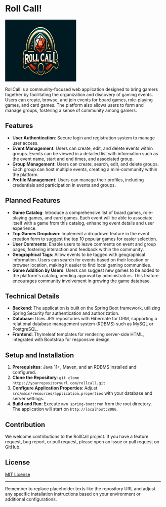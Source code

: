 # Roll Call!

<img src="src/main/resources/static/assets/logo.png" alt="alt text" width="230" height="200">

RollCall is a community-focused web application designed to bring gamers together by facilitating the organization and discovery of gaming events. Users can create, browse, and join events for board games, role-playing games, and card games. The platform also allows users to form and manage groups, fostering a sense of community among gamers.

## Features

- **User Authentication**: Secure login and registration system to manage user access.
- **Event Management**: Users can create, edit, and delete events within groups. Events can be viewed in a detailed list with information such as the event name, start and end times, and associated group.
- **Group Management**: Users can create, search, edit, and delete groups. Each group can host multiple events, creating a mini-community within the platform.
- **Profile Management**: Users can manage their profiles, including credentials and participation in events and groups.

## Planned Features

- **Game Catalog**: Introduce a comprehensive list of board games, role-playing games, and card games. Each event will be able to associate itself with a game from this catalog, enhancing event details and user experience.
- **Top Games Dropdown**: Implement a dropdown feature in the event creation form to suggest the top 10 popular games for easier selection.
- **User Comments**: Enable users to leave comments on event and group pages, fostering interaction and feedback within the community.
- **Geographical Tags**: Allow events to be tagged with geographical information. Users can search for events based on their location or browser location, making it easier to find local gaming communities.
- **Game Addition by Users**: Users can suggest new games to be added to the platform's catalog, pending approval by administrators. This feature encourages community involvement in growing the game database.

## Technical Details

- **Backend**: The application is built on the Spring Boot framework, utilizing Spring Security for authentication and authorization.
- **Database**: Uses JPA repositories with Hibernate for ORM, supporting a relational database management system (RDBMS) such as MySQL or PostgreSQL.
- **Frontend**: Thymeleaf templates for rendering server-side HTML, integrated with Bootstrap for responsive design.

## Setup and Installation

1. **Prerequisites**: Java 11+, Maven, and an RDBMS installed and configured.
2. **Clone the Repository**: `git clone https://yourrepositoryurl.com/rollcall.git`
3. **Configure Application Properties**: Adjust `src/main/resources/application.properties` with your database and server settings.
4. **Build and Run**: Execute `mvn spring-boot:run` from the root directory. The application will start on `http://localhost:8080`.

## Contribution

We welcome contributions to the RollCall project. If you have a feature request, bug report, or pull request, please open an issue or pull request on GitHub.

## License

[MIT License](LICENSE)

---

Remember to replace placeholder texts like the repository URL and adjust any specific installation instructions based on your environment or additional configurations.
